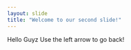 ```yaml
---
layout: slide
title: "Welcome to our second slide!"
---
```

Hello Guyz
Use the left arrow to go back!
